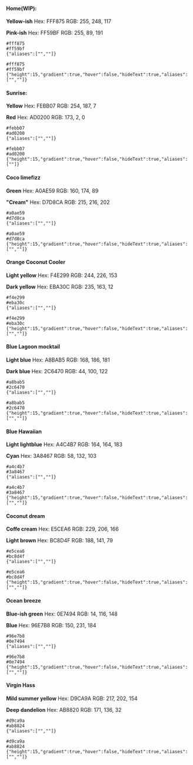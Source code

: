 
#### Home(WIP):
**Yellow-ish**
Hex: FFF875
RGB: 255, 248, 117


**Pink-ish**
Hex: FF59BF
RGB:  255, 89, 191

```palette
#fff875
#ff59bf
{"aliases":["",""]}
```

```palette
#fff875
#ff59bf
{"height":15,"gradient":true,"hover":false,"hideText":true,"aliases":["",""]}
```


#### Sunrise:
**Yellow**
Hex: FEBB07
RGB: 254, 187, 7

**Red**
Hex: AD0200
RGB: 173, 2, 0
```palette
#febb07
#ad0200
{"aliases":["",""]}
```

```palette
#febb07
#ad0200
{"height":15,"gradient":true,"hover":false,"hideText":true,"aliases":[""]}
```


#### Coco limefizz
**Green**
Hex: A0AE59
RGB: 160, 174, 89

**"Cream"**
Hex: D7D8CA
RGB: 215, 216, 202

```palette
#a0ae59
#d7d8ca
{"aliases":["",""]}
```

```palette
#a0ae59
#d7d8ca
{"height":15,"gradient":true,"hover":false,"hideText":true,"aliases":["",""]}
```


#### Orange Coconut Cooler
**Light yellow**
Hex: F4E299
RGB: 244, 226, 153

**Dark yellow**
Hex: EBA30C
RGB: 235, 163, 12

```palette
#f4e299
#eba30c
{"aliases":["",""]}
```

```palette
#f4e299
#eba30c
{"height":15,"gradient":true,"hover":false,"hideText":true,"aliases":["",""]}
```



#### Blue Lagoon mocktail
**Light blue**
Hex: A8BAB5
RGB: 168, 186, 181

**Dark blue**
Hex: 2C6470
RGB:  44, 100, 122
```palette
#a8bab5
#2c6470
{"aliases":["",""]}
```

```palette
#a8bab5
#2c6470
{"height":15,"gradient":true,"hover":false,"hideText":true,"aliases":["",""]}
```


#### Blue Hawaiian
**Light lightblue**
Hex: A4C4B7
RGB: 164, 164, 183

**Cyan**
Hex: 3A8467
RGB: 58, 132, 103
```palette
#a4c4b7
#3a8467
{"aliases":["",""]}
```

```palette
#a4c4b7
#3a8467
{"height":15,"gradient":true,"hover":false,"hideText":true,"aliases":["",""]}
```

#### Coconut dream
**Coffe cream**
Hex: E5CEA6
RGB: 229, 206, 166

**Light brown**
Hex: BC8D4F
RGB: 188, 141, 79

```palette
#e5cea6
#bc8d4f
{"aliases":["",""]}
```

```palette
#e5cea6
#bc8d4f
{"height":15,"gradient":true,"hover":false,"hideText":true,"aliases":["",""]}
```


#### Ocean breeze
**Blue-ish green**
Hex: 0E7494
RGB: 14, 116, 148

**Blue**
Hex: 96E7B8
RGB: 150, 231, 184

```palette
#96e7b8
#0e7494
{"aliases":["",""]}
```

```palette
#96e7b8
#0e7494
{"height":15,"gradient":true,"hover":false,"hideText":true,"aliases":["",""]}
```

#### Virgin Hass
**Mild summer yellow**
Hex: D9CA9A
RGB: 217, 202, 154

**Deep dandelion**
Hex: AB8820
RGB: 171, 136, 32

```palette
#d9ca9a
#ab8824
{"aliases":["",""]}
```

```palette
#d9ca9a
#ab8824
{"height":15,"gradient":true,"hover":false,"hideText":true,"aliases":["",""]}
```

